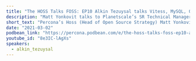 ```yaml
---
title: "The HOSS Talks FOSS: EP10 Alkin Tezuysal talks Vitess, MySQL, Open Source, and Sailing"
description: "Matt Yonkovit talks to Planetscale’s SR Technical Manager Alkin Tezuysal on his role as a Vitess maintainer, who is using & contributing to Vitess, and where does it make sense for companies."
short_text: "Percona’s Hoss (Head of Open Source Strategy) Matt Yonkovit talks to Planetscale’s SR Technical Manager Alkin Tezuysal on his role as a Vitess maintainer, who is using & contributing to Vitess, and where does it make sense for companies. We also dive into Alkin’s passion for sailing and talk about sailing during the global pandemic.  You won’t want to miss this week’s episode!"
date: "2021-03-02"
podbean_link: "https://percona.podbean.com/e/the-hoss-talks-foss-ep10-alkin-tezuysal-talks-vitess-mysql-open-source-and-sailing/"
youtube_id: "8e3IC-lAgXs"
speakers:
  - alkin_tezuysal
---
```



